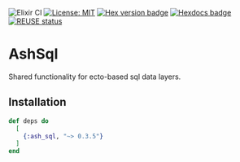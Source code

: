 <!--
SPDX-FileCopyrightText: 2020 Zach Daniel

SPDX-License-Identifier: MIT
-->
![Elixir CI](https://github.com/ash-project/ash_sql/workflows/CI/badge.svg)
[![License: MIT](https://img.shields.io/badge/License-MIT-yellow.svg)](https://opensource.org/licenses/MIT)
[![Hex version badge](https://img.shields.io/hexpm/v/ash_sql.svg)](https://hex.pm/packages/ash_sql)
[![Hexdocs badge](https://img.shields.io/badge/docs-hexdocs-purple)](https://hexdocs.pm/ash_sql)
[![REUSE status](https://api.reuse.software/badge/github.com/ash-project/ash_sql)](https://api.reuse.software/info/github.com/ash-project/ash_sql)


# AshSql

Shared functionality for ecto-based sql data layers.

## Installation

```elixir
def deps do
  [
    {:ash_sql, "~> 0.3.5"}
  ]
end
```
